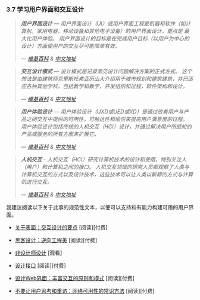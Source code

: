 <!-- 3.7 - Learn User Interface/Interaction Design -->
### 3.7 学习用户界面和交互设计

<!-- User Interface Design - User interface design (UI) or user interface engineering is the design of user interfaces for machines and software, such as computers, home appliances, mobile devices, and other electronic devices, with the focus on maximizing the user experience. The goal of user interface design is to make the user's interaction as simple and efficient as possible, in terms of accomplishing user goals (user-centered design).
 — [Wikipedia](https://en.wikipedia.org/wiki/User_interface_design) -->
> ***用户界面设计** — 用户界面设计（UI）或用户界面工程是机器和软件（如计算机，家用电器，移动设备和其他电子设备）的用户界面设计，重点是 最大化用户体验。 用户界面设计的目标是在完成用户目标（以用户为中心的设计）方面使用户的交互尽可能简单有效。*
>
> *— [维基百科](https://en.wikipedia.org/wiki/User_interface_design) & [中文地址](https://zh.wikipedia.org/wiki/%E7%94%A8%E6%88%B7%E7%95%8C%E9%9D%A2%E8%AE%BE%E8%AE%A1)*
>
<!-- Interaction Design Pattern - A design pattern is a formal way of documenting a solution to a common design problem. The idea was introduced by the architect Christopher Alexander for use in urban planning and building architecture, and has been adapted for various other disciplines, including teaching and pedagogy, development organization and process, and software architecture and design.
 — [Wikipedia](https://en.wikipedia.org/wiki/Design_pattern) -->
> ***交互设计模式** — 设计模式是记录常见设计问题解决方案的正式方式。 这个想法是由建筑师克里斯托弗亚历山大介绍用于城市规划和建筑建筑，并已适应各种其他学科，包括教学和教学，开发组织和过程，软件架构和设计。*
>
> *— [维基百科](https://en.wikipedia.org/wiki/Design_pattern) & [中文地址](https://zh.wikipedia.org/wiki/%E4%BA%A4%E4%BA%92%E8%AE%BE%E8%AE%A1)*
>
<!-- User Experience Design - User Experience Design (UXD or UED or XD) is the process of enhancing user satisfaction by improving the usability, accessibility, and pleasure provided in the interaction between the user and the product. User experience design encompasses traditional human–computer interaction (HCI) design, and extends it by addressing all aspects of a product or service as perceived by users.
— [Wikipedia](https://en.wikipedia.org/wiki/User_experience_design) -->
> ***用户体验设计** — 用户体验设计（UXD或UED或XD）是通过改善用户与产品之间交互中提供的可用性，可触达性和愉悦来提高用户满意度的过程。 用户体验设计包括传统的人机交互（HCI）设计，并通过解决用户所感知的产品或服务的所有方面来扩展它。*
>
> *— [维基百科](https://en.wikipedia.org/wiki/User_experience_design) & [中文地址](https://zh.wikipedia.org/wiki/%E4%BD%BF%E7%94%A8%E8%80%85%E7%B6%93%E9%A9%97)*
> 
<!-- Human–Computer Interaction - Human–computer interaction (HCI) researches the design and use of computer technology, focusing particularly on the interfaces between people (users) and computers. Researchers in the field of HCI both observe the ways in which humans interact with computers and design technologies that lets humans interact with computers in novel ways.
 — [Wikipedia](https://en.wikipedia.org/wiki/Human%E2%80%93computer_interaction) -->
> ***人机交互** - 人机交互（HCI）研究计算机技术的设计和使用，特别关注人（用户）和计算机之间的接口。 人机交互领域的研究人员都观察了人类与计算机交互的方式以及设计技术，这些技术可以让人类以新颖的方式与计算机进行交互。*
>
> *— [维基百科](https://en.wikipedia.org/wiki/Human%E2%80%93computer_interaction) & [中文地址](https://zh.wikipedia.org/wiki/%E4%BA%BA%E6%9C%BA%E4%BA%A4%E4%BA%92)*

<!-- Minimally I'd suggest reading the following canonical texts on the matter so one can support and potential build usable user interfaces. -->
我建议阅读以下关于此事的规范性文本，以便可以支持和有能力构建可用的用户界面。

* [关于表面：交互设计的要点](https://www.amazon.com/About-Face-Essentials-Interaction-Design-ebook/dp/B00MFPZ9UY/?&_encoding=UTF8&tag=frontend-handbook-20&linkCode=ur2&linkId=c723c84ad4d246cb7f1c4a737c5f38a4&camp=1789&creative=9325) \[阅读\]\[付费\]

* [黑客设计：逆向工程美](https://www.amazon.com/Design-Hackers-Reverse-Engineering-Beauty/dp/1119998956/?&_encoding=UTF8&tag=frontend-handbook-20&linkCode=ur2&linkId=2a52f0968de21c03f069d857b9d92b37&camp=1789&creative=9325) \[阅读\]\[付费\]

* [非设计师设计](https://www.youtube.com/watch?v=ZbrzdMaumNk&feature=youtu.be) \[观看\]

* [设计接口](https://www.amazon.com/Designing-Interfaces-Jenifer-Tidwell/dp/1449379702/?&_encoding=UTF8&tag=frontend-handbook-20&linkCode=ur2&linkId=4539707bb145c676472472aab25eaa56&camp=1789&creative=9325) \[阅读\]\[付费\]

* [设计Web界面：丰富交互的原则和模式](https://www.amazon.com/Designing-Web-Interfaces-Principles-Interactions-ebook/dp/B0026OR33U/?&_encoding=UTF8&tag=frontend-handbook-20&linkCode=ur2&linkId=03fb59f4a4345732fae9ecdfaa5076ae&camp=1789&creative=9325) \[阅读\]\[付费\]

* [不要让用户思考和重访：网络可用性的常识方法](https://www.amazon.com/Dont-Make-Think-Revisited-Usability/dp/0321965515/?&_encoding=UTF8&tag=frontend-handbook-20&linkCode=ur2&linkId=8b0b0771a9985e4e030ef1fe29cf6409&camp=1789&creative=9325) \[阅读\]\[付费\]
